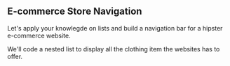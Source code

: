 ## E-commerce Store Navigation

 Let's apply your knowlegde on lists and build a navigation bar
 for a hipster e-commerce website.
 
 We'll code a nested list to display all the clothing item the
 websites has to offer.

